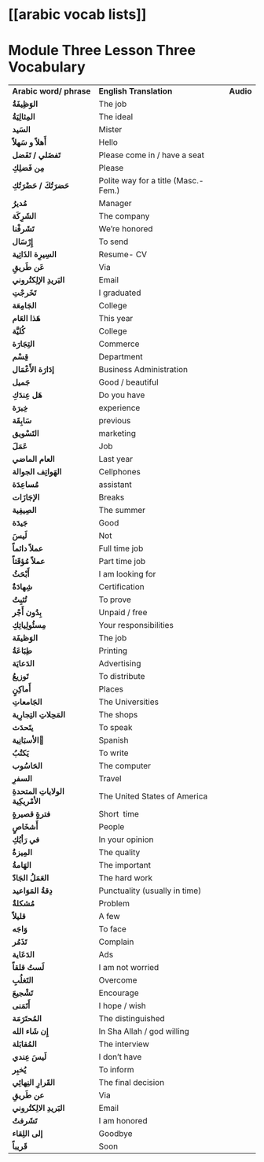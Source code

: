 # [[arabic vocab lists]]
# Module Three Lesson Three Vocabulary

|   |   |   |
|---|---|---|
|**Arabic word/ phrase**|**English Translation**|**Audio**|
|**الوَظِيفَةُ**|The job||
|**المِثالِيَةُ**|The ideal||
|**السَيد**|Mister||
|**أَهلاً و سَهلاً**|Hello||
|**تَفضَلي / تَفَضل**|Please come in / have a seat||
|**مِن فَضلِكِ**|Please||
|**حَضرَتُكَ / حَضْرَتُكِ**|Polite way for a title (Masc.- Fem.)||
|**مُديرُ**|Manager||
|**الشَرِكَة**|The company||
|**تَشَرفْنا**|We’re honored||
|**إِرْسَال**|To send||
|**السِيرِة الذَاتِية**|Resume- CV||
|**عَن طَريقِ**|Via||
|**البَريدِ الإلِكتُروني**|Email||
|**تَخَرجْتِ**|I graduated||
|**الجَامِعَة**|College||
|**هَذا العَام**|This year||
|**كُليَّة**|College||
|**التِجَارَة**|Commerce||
|**قِسْم**|Department||
|**إدَارَة الأَعْمَال**|Business Administration||
|**جَميل**|Good / beautiful||
|**هَل عِندَكِ**|Do you have||
|**خِبرَة**|experience||
|**سَابِقَة**|previous||
|**التَسْويق**|marketing||
|**عَمَلَ**|Job||
|**العام الماضي**|Last year||
|**الهَواتِف الجوالة**|Cellphones||
|**مُساعِدَة**|assistant||
|**الإجَازَات**|Breaks||
|**الصِيفِية**|The summer||
|**جَيدَة**|Good||
|**لَيسَ**|Not||
|**عملاً دائماً**|Full time job||
|**عملاً مُؤقَتاً**|Part time job||
|**أَبْحَثُ**|I am looking for||
|**شِهادَةٌ**|Certification||
|**تُثبِتُ**|To prove||
|**بِدُون أَجْر**|Unpaid / free||
|**مِسئُولِياتِكِ**|Your responsibilities||
|**الوَظيفَة**|The job||
|**طِبَاعَةُ**|Printing||
|**الدَعايَة**|Advertising||
|**تَوزيعُ**|To distribute||
|**أَماكِنٍ**|Places||
|**الجَامعاتِ**|The Universities||
|**المَحِلاتِ التِجارِية**|The shops||
|**يتَحدَث**|To speak||
|**الأسبَانِية َ**|Spanish||
|**يَكتُبُ**|To write||
|**الحَاسُوب**|The computer||
|**السفرِ**|Travel||
|**الولاياتِ المتحدةِ الأمْريكِية**|The United States of America||
|**فترةٍ قصيرةٍ**|Short  time||
|**أَشخَاصٍ**|People||
|**في رَأيُكِ**|In your opinion||
|**المِيزةُ**|The quality||
|**الهَامةُ**|The important||
|**العَمَلُ الجَادّ**|The hard work||
|**دِقةُ المَوَاعيد**|Punctuality (usually in time)||
|**مُشكلةٌ**|Problem||
|**قليلاً**|A few||
|**وَاجَه**|To face||
|**تَذَمُر**|Complain||
|**الدَعَاية**|Ads||
|**لَستُ قلقاً**|I am not worried||
|**التَغلُبِ**|Overcome||
|**تَشْجيعَ**|Encourage||
|**أَتَمَنى**|I hope / wish||
|**المُحتَرَمَة**|The distinguished||
|**إِن شَاء الله**|In Sha Allah / god willing||
|**المُقابَلة**|The interview||
|**لَيسَ عِندي**|I don’t have||
|**يُخبِر**|To inform||
|**القَرارِ النِهائِي**|The final decision||
|**عن طَريقِ**|Via||
|**البَريدِ الالِكتُروني**|Email||
|**تَشَرفتُ**|I am honored||
|**إلى اللِقاء**|Goodbye||
|**قَريباً**|Soon||